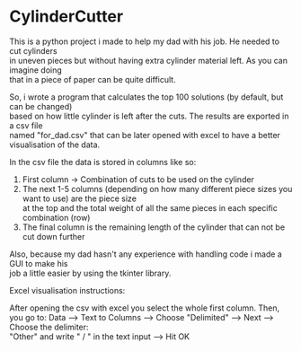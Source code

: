 # CylinderCutter

This is a python project i made to help my dad with his job. He needed to cut cylinders  
in uneven pieces but without having extra cylinder material left. As you can imagine doing  
that in a piece of paper can be quite difficult.  
  
So, i wrote a program that calculates the top 100 solutions (by default, but can be changed)  
based on how little cylinder is left after the cuts. The results are exported in a csv file  
named "for_dad.csv" that can be later opened with excel to have a better visualisation of the data.  
  
In the csv file the data is stored in columns like so:  
1. First column -> Combination of cuts to be used on the cylinder  
2. The next 1-5 columns (depending on how many different piece sizes you want to use) are the piece size  
   at the top and the total weight of all the same pieces in each specific combination (row)  
3. The final column is the remaining length of the cylinder that can not be cut down further  
      
Also, because my dad hasn't any experience with handling code i made a GUI to make his  
job a little easier by using the tkinter library.
  
Excel visualisation instructions:  
  
After opening the csv with excel you select the whole first column. Then, you go to:
Data --> Text to Columns --> Choose "Delimited" --> Next --> Choose the delimiter:  
"Other" and write " / " in the text input --> Hit OK  

